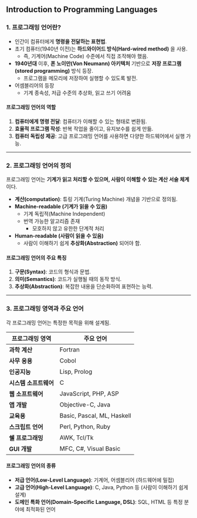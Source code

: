 ## Introduction to Programming Languages



### **1. 프로그래밍 언어란?**
- 인간이 컴퓨터에게 **명령을 전달하는 표현법**.
- 초기 컴퓨터(1940년 이전)는 **하드와이어드 방식(Hard-wired method)** 을 사용.
  - 즉, 기계어(Machine Code) 수준에서 직접 조작해야 했음.
- **1940년대** 이후, **폰 노이만(Von Neumann) 아키텍처** 기반으로 **저장 프로그램(stored programming)** 방식 등장.
  - 프로그램을 메모리에 저장하여 실행할 수 있도록 발전.
- 어셈블리어의 등장
  - 기계 종속성, 저급 수준의 추상화, 읽고 쓰기 어려움

#### **프로그래밍 언어의 역할**
1. **컴퓨터에게 명령 전달**: 컴퓨터가 이해할 수 있는 형태로 변환됨.
2. **효율적 프로그램 작성**: 반복 작업을 줄이고, 유지보수를 쉽게 만듦.
3. **컴퓨터 독립성 제공**: 고급 프로그래밍 언어를 사용하면 다양한 하드웨어에서 실행 가능.

---

### **2. 프로그래밍 언어의 정의**
프로그래밍 언어는 **기계가 읽고 처리할 수 있으며, 사람이 이해할 수 있는 계산 서술 체계**이다.

- **계산(computation)**: 튜링 기계(Turing Machine) 개념을 기반으로 정의됨.
- **Machine-readable (기계가 읽을 수 있음)**
  - 기계 독립적(Machine Independent)
  - 번역 가능한 알고리즘 존재
    - 모호하지 않고 유한한 단계적 처리
- **Human-readable (사람이 읽을 수 있음)**
  - 사람이 이해하기 쉽게 **추상화(Abstraction)** 되어야 함.

#### **프로그래밍 언어의 주요 특징**
1. **구문(Syntax)**: 코드의 형식과 문법.
2. **의미(Semantics)**: 코드가 실행될 때의 동작 방식.
3. **추상화(Abstraction)**: 복잡한 내용을 단순화하여 표현하는 능력.

---

### **3. 프로그래밍 영역과 주요 언어**
각 프로그래밍 언어는 특정한 목적을 위해 설계됨.

| 프로그래밍 영역  | 주요 언어 |
|-----------------|----------|
| **과학 계산**   | Fortran  |
| **사무 응용**   | Cobol    |
| **인공지능**   | Lisp, Prolog |
| **시스템 소프트웨어** | C  |
| **웹 소프트웨어** | JavaScript, PHP, ASP |
| **앱 개발** | Objective-C, Java |
| **교육용** | Basic, Pascal, ML, Haskell |
| **스크립트 언어** | Perl, Python, Ruby |
| **쉘 프로그래밍** | AWK, Tcl/Tk |
| **GUI 개발** | MFC, C#, Visual Basic |

#### **프로그래밍 언어의 종류**
- **저급 언어(Low-Level Language)**: 기계어, 어셈블리어 (하드웨어에 밀접)
- **고급 언어(High-Level Language)**: C, Java, Python 등 (사람이 이해하기 쉽게 설계)
- **도메인 특화 언어(Domain-Specific Language, DSL)**: SQL, HTML 등 특정 분야에 최적화된 언어
